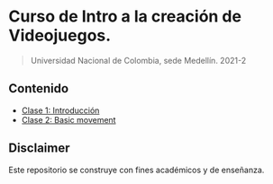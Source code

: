 # Curso de Intro a la creación de Videojuegos.
> Universidad Nacional de Colombia, sede Medellín. 2021-2

## Contenido
- [Clase 1: Introducción](https://github.com/UNAL-IntroVideojuegos-2021-2/intro-videogames-2021-2/tree/main/Clase1)
- [Clase 2: Basic movement](https://github.com/UNAL-IntroVideojuegos-2021-2/intro-videogames-2021-2/tree/main/Clase2)


## Disclaimer
Este repositorio se construye con fines académicos y de enseñanza.
